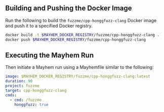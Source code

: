 ## Building and Pushing the Docker Image

Run the following to build the `fuzzme/cpp-honggfuzz-clang` Docker image and push it to a specified Docker registry.

```sh
docker build -t $MAYHEM_DOCKER_REGISTRY/fuzzme/cpp-honggfuzz-clang .
docker push $MAYHEM_DOCKER_REGISTRY/fuzzme/cpp-honggfuzz-clang
```

## Executing the Mayhem Run

Then initiate a Mayhem run using a Mayhemfile similar to the following:

```yaml
image: $MAYHEM_DOCKER_REGISTRY/fuzzme/cpp-honggfuzz-clang:latest
duration: 90
project: fuzzme
target: cpp-honggfuzz-clang
cmds:
  - cmd: /fuzzme
    honggfuzz: true
```

